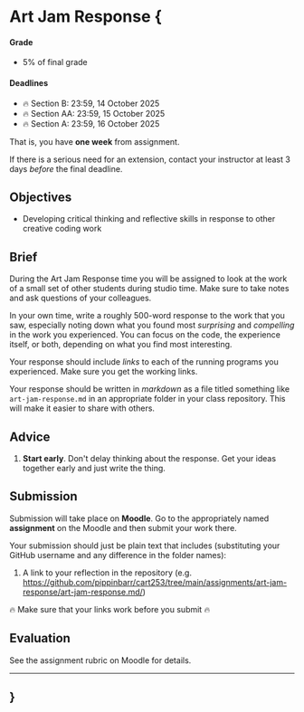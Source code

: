 # Art Jam Response {

#### Grade

- 5% of final grade

#### Deadlines

- 🔥 Section B: 23:59, 14 October 2025
- 🔥 Section AA: 23:59, 15 October 2025
- 🔥 Section A: 23:59, 16 October 2025

That is, you have **one week** from assignment.

If there is a serious need for an extension, contact your instructor at least 3 days *before* the final deadline.

## Objectives

- Developing critical thinking and reflective skills in response to other creative coding work

## Brief

During the Art Jam Response time you will be assigned to look at the work of a small set of other students during studio time. Make sure to take notes and ask questions of your colleagues.

In your own time, write a roughly 500-word response to the work that you saw, especially noting down what you found most *surprising* and *compelling* in the work you experienced. You can focus on the code, the experience itself, or both, depending on what you find most interesting.

Your response should include *links* to each of the running programs you experienced. Make sure you get the working links.

Your response should be written in *markdown* as a file titled something like `art-jam-response.md` in an appropriate folder in your class repository. This will make it easier to share with others.

## Advice

1. **Start early**. Don't delay thinking about the response. Get your ideas together early and just write the thing.

## Submission

Submission will take place on **Moodle**. Go to the appropriately named **assignment** on the Moodle and then submit your work there.

Your submission should just be plain text that includes (substituting your GitHub username and any difference in the folder names):

1. A link to your reflection in the repository (e.g. <https://github.com/pippinbarr/cart253/tree/main/assignments/art-jam-response/art-jam-response.md/>)

🔥 Make sure that your links work before you submit 🔥

## Evaluation

See the assignment rubric on Moodle for details.

---

## }